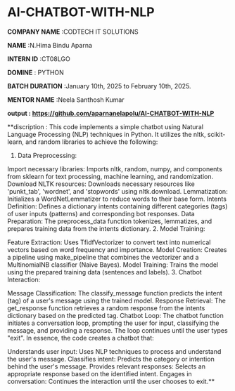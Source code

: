 # AI-CHATBOT-WITH-NLP
**COMPANY NAME** :CODTECH IT SOLUTIONS

**NAME** :N.Hima Bindu Aparna

**INTERN ID** :CT08LGO

**DOMINE** : PYTHON

**BATCH DURATION** :January 10th, 2025 to February 10th, 2025.

**MENTOR NAME** :Neela Santhosh Kumar 

**output : https://github.com/aparnanelapolu/AI-CHATBOT-WITH-NLP**

**discription : This code implements a simple chatbot using Natural Language Processing (NLP) techniques in Python. It utilizes the nltk, scikit-learn, and random libraries to achieve the following:

1. Data Preprocessing:

Import necessary libraries: Imports nltk, random, numpy, and components from sklearn for text processing, machine learning, and randomization.
Download NLTK resources: Downloads necessary resources like 'punkt_tab', 'wordnet', and 'stopwords' using nltk.download.
Lemmatization: Initializes a WordNetLemmatizer to reduce words to their base form.
Intents Definition: Defines a dictionary intents containing different categories (tags) of user inputs (patterns) and corresponding bot responses.
Data Preparation: The preprocess_data function tokenizes, lemmatizes, and prepares training data from the intents dictionary.
2. Model Training:

Feature Extraction: Uses TfidfVectorizer to convert text into numerical vectors based on word frequency and importance.
Model Creation: Creates a pipeline using make_pipeline that combines the vectorizer and a MultinomialNB classifier (Naive Bayes).
Model Training: Trains the model using the prepared training data (sentences and labels).
3. Chatbot Interaction:

Message Classification: The classify_message function predicts the intent (tag) of a user's message using the trained model.
Response Retrieval: The get_response function retrieves a random response from the intents dictionary based on the predicted tag.
Chatbot Loop: The chatbot function initiates a conversation loop, prompting the user for input, classifying the message, and providing a response. The loop continues until the user types "exit".
In essence, the code creates a chatbot that:

Understands user input: Uses NLP techniques to process and understand the user's message.
Classifies intent: Predicts the category or intention behind the user's message.
Provides relevant responses: Selects an appropriate response based on the identified intent.
Engages in conversation: Continues the interaction until the user chooses to exit.**
